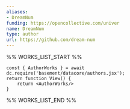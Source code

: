 ```yaml
---
aliases:
- DreamNum
funding: https://opencollective.com/univer
name: DreamNum
type: author
url: https://github.com/dream-num
---
```



%% WORKS_LIST_START %%

```datacorejsx
const { AuthorWorks } = await dc.require('basement/datacore/authors.jsx');
return function View() {
    return <AuthorWorks/>
}
```
%% WORKS_LIST_END %%